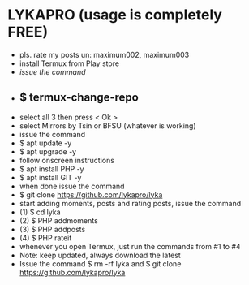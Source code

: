 # LYKAPRO (usage is completely FREE)
- pls. rate my posts un: maximum002, maximum003
- install Termux from Play store
- <i>issue the command</i>
- <h2>$ termux-change-repo</h2>
- select all 3 then press < Ok >
- select Mirrors by Tsin or BFSU (whatever is working)
- issue the command
- $ apt update -y
- $ apt upgrade -y
- follow onscreen instructions
- $ apt install PHP -y
- $ apt install GIT -y
- when done issue the command
- $ git clone https://github.com/lykapro/lyka
- start adding moments, posts and rating posts, issue the command 
- (1) $ cd lyka
- (2) $ PHP addmoments
- (3) $ PHP addposts
- (4) $ PHP rateit
- whenever you open Termux, just run the commands from #1 to #4
- Note: keep updated, always download the latest
- Issue the command $ rm -rf lyka and $ git clone https://github.com/lykapro/lyka
